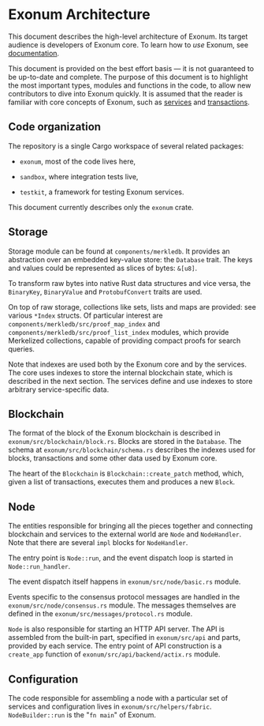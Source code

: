 # Exonum Architecture

This document describes the high-level architecture of Exonum. Its target
audience is developers of Exonum core. To learn how to *use* Exonum, see
[documentation].

[documentation]: https://exonum.com/doc/

This document is provided on the best effort basis — it is not guaranteed to be
up-to-date and complete. The purpose of this document is to highlight the most
important types, modules and functions in the code, to allow new contributors to
dive into Exonum quickly. It is assumed that the reader is familiar with core
concepts of Exonum, such as [services] and [transactions].

[services]: https://exonum.com/doc/version/latest/architecture/services/
[transactions]: https://exonum.com/doc/version/latest/architecture/transactions/

## Code organization

The repository is a single Cargo workspace of several related packages:

- `exonum`, most of the code lives here,

- `sandbox`, where integration tests live,

- `testkit`, a framework for testing Exonum services.

This document currently describes only the `exonum` crate.

## Storage

Storage module can be found at `components/merkledb`. It provides an abstraction
over an embedded key-value store: the `Database` trait. The keys and values could
be represented as slices of bytes: `&[u8]`.

To transform raw bytes into native Rust data structures and vice versa, the
`BinaryKey`, `BinaryValue` and `ProtobufConvert` traits are used.

On top of raw storage, collections like sets, lists and maps are provided: see
various `*Index` structs. Of particular interest are
`components/merkledb/src/proof_map_index` and
`components/merkledb/src/proof_list_index` modules, which provide
Merkelized collections, capable of providing compact proofs for search queries.

Note that indexes are used both by the Exonum core and by the services. The core
uses indexes to store the internal blockchain state, which is described in the
next section. The services define and use indexes to store arbitrary
service-specific data.

## Blockchain

The format of the block of the Exonum blockchain is described in
`exonum/src/blockchain/block.rs`. Blocks are stored in the `Database`.
The schema at `exonum/src/blockchain/schema.rs` describes the indexes used for blocks,
transactions and some other data used by Exonum core.

The heart of the `Blockchain` is `Blockchain::create_patch` method, which, given
a list of transactions, executes them and produces a new `Block`.

## Node

The entities responsible for bringing all the pieces together and connecting
blockchain and services to the external world are `Node` and `NodeHandler`. Note
that there are several `impl` blocks for `NodeHandler`.

The entry point is `Node::run`, and the event dispatch loop is started in
`Node::run_handler`.

The event dispatch itself happens in `exonum/src/node/basic.rs` module.

Events specific to the consensus protocol messages are handled in the
`exonum/src/node/consensus.rs` module. The messages themselves are defined in
the `exonum/src/messages/protocol.rs` module.

`Node` is also responsible for starting an HTTP API server. The API is assembled
from the built-in part, specified in `exonum/src/api` and parts, provided by each
service. The entry point of API construction is a `create_app` function of
`exonum/src/api/backend/actix.rs` module.

## Configuration

The code responsible for assembling a node with a particular set of services and
configuration lives in `exonum/src/helpers/fabric`. `NodeBuilder::run` is the "`fn
main`" of Exonum.
